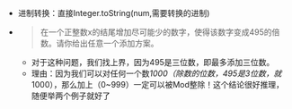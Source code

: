 - 进制转换：直接Integer.toString(num,需要转换的进制)
- > 在一个正整数x的结尾增加尽可能少的数字，使得该数字变成495的倍数。请你给出任意一个添加方案。

  - 对于这种问题，我们找上界，因为495是三位数，即最多添加三位数。
  - 理由：因为我们可以对任何一个数*1000（除数的位数，495是3位数，就*1000），那么加上（0~999）一定可以被Mod整除！这个结论很好推理，随便举两个例子就好了

